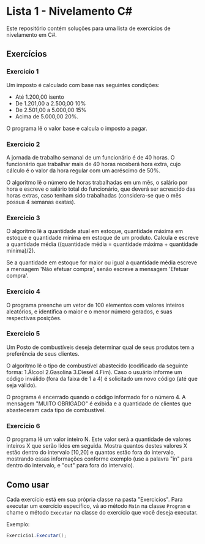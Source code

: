 # Lista 1 - Nivelamento C#

Este repositório contém soluções para uma lista de exercícios de nivelamento em C#.

## Exercícios

### Exercício 1
Um imposto é calculado com base nas seguintes condições: 
- Até 1.200,00 isento 
- De 1.201,00 a 2.500,00 10% 
- De 2.501,00 a 5.000,00 15% 
- Acima de 5.000,00 20%. 

O programa lê o valor base e calcula o imposto a pagar.

### Exercício 2
A jornada de trabalho semanal de um funcionário é de 40 horas. O funcionário que trabalhar mais de 40 horas receberá hora extra, cujo cálculo é o valor da hora regular com um acréscimo de 50%. 

O algoritmo lê o número de horas trabalhadas em um mês, o salário por hora e escreve o salário total do funcionário, que deverá ser acrescido das horas extras, caso tenham sido trabalhadas (considera-se que o mês possua 4 semanas exatas). 

### Exercício 3
O algoritmo lê a quantidade atual em estoque, quantidade máxima em estoque e quantidade mínima em estoque de um produto. Calcula e escreve a quantidade média ((quantidade média = quantidade máxima + quantidade mínima)/2). 

Se a quantidade em estoque for maior ou igual a quantidade média escreve a mensagem 'Não efetuar compra', senão escreve a mensagem 'Efetuar compra'. 

### Exercício 4
O programa preenche um vetor de 100 elementos com valores inteiros aleatórios, e identifica o maior e o menor número gerados, e suas respectivas posições. 

### Exercício 5
Um Posto de combustíveis deseja determinar qual de seus produtos tem a preferência de seus clientes.

O algoritmo lê o tipo de combustível abastecido (codificado da seguinte forma: 1.Álcool 2.Gasolina 3.Diesel 4.Fim). Caso o usuário informe um código inválido (fora da faixa de 1 a 4) é solicitado um novo código (até que seja válido). 

O programa é encerrado quando o código informado for o número 4. A mensagem "MUITO OBRIGADO" é exibida e a quantidade de clientes que abasteceram cada tipo de combustível. 

### Exercício 6
O programa lê um valor inteiro N. Este valor será a quantidade de valores inteiros X que serão lidos em seguida. Mostra quantos destes valores X estão dentro do intervalo [10,20] e quantos estão fora do intervalo, mostrando essas informações conforme exemplo (use a palavra "in" para dentro do intervalo, e "out" para fora do intervalo). 

## Como usar

Cada exercício está em sua própria classe na pasta "Exercicios". Para executar um exercício específico, vá ao método `Main` na classe `Program` e chame o método `Executar` na classe do exercício que você deseja executar.

Exemplo:
```csharp
Exercicio1.Executar();
```
